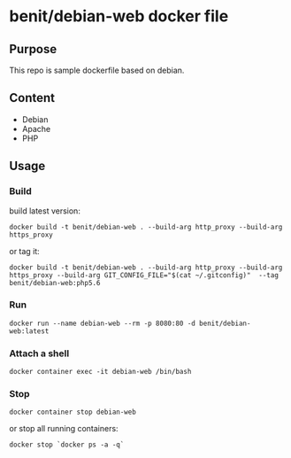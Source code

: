 # benit/debian-web docker file

## Purpose 

This repo is sample dockerfile based on debian.

## Content

* Debian
* Apache
* PHP

## Usage

### Build

build latest version:

	docker build -t benit/debian-web . --build-arg http_proxy --build-arg https_proxy
	
or tag it: 

	docker build -t benit/debian-web . --build-arg http_proxy --build-arg https_proxy --build-arg GIT_CONFIG_FILE="$(cat ~/.gitconfig)"  --tag benit/debian-web:php5.6
	

### Run

	docker run --name debian-web --rm -p 8080:80 -d benit/debian-web:latest
	
	
### Attach a shell

    docker container exec -it debian-web /bin/bash
    
### Stop

    docker container stop debian-web

or stop all running containers:

    docker stop `docker ps -a -q`